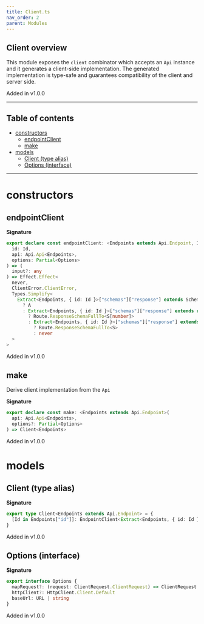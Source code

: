 ```yaml
---
title: Client.ts
nav_order: 2
parent: Modules
---
```


## Client overview

This module exposes the `client` combinator which accepts an `Api` instance
and it generates a client-side implementation. The generated implementation
is type-safe and guarantees compatibility of the client and server side.

Added in v1.0.0

---

<h2 class="text-delta">Table of contents</h2>

- [constructors](#constructors)
  - [endpointClient](#endpointclient)
  - [make](#make)
- [models](#models)
  - [Client (type alias)](#client-type-alias)
  - [Options (interface)](#options-interface)

---

# constructors

## endpointClient

**Signature**

```ts
export declare const endpointClient: <Endpoints extends Api.Endpoint, Id extends Endpoints["id"]>(
  id: Id,
  api: Api.Api<Endpoints>,
  options: Partial<Options>
) => (
  input?: any
) => Effect.Effect<
  never,
  ClientError.ClientError,
  Types.Simplify<
    Extract<Endpoints, { id: Id }>["schemas"]["response"] extends Schema.Schema<any, infer A>
      ? A
      : Extract<Endpoints, { id: Id }>["schemas"]["response"] extends readonly Api.ResponseSchemaFull[]
        ? Route.ResponseSchemaFullTo<S[number]>
        : Extract<Endpoints, { id: Id }>["schemas"]["response"] extends Api.ResponseSchemaFull
          ? Route.ResponseSchemaFullTo<S>
          : never
  >
>
```

Added in v1.0.0

## make

Derive client implementation from the `Api`

**Signature**

```ts
export declare const make: <Endpoints extends Api.Endpoint>(
  api: Api.Api<Endpoints>,
  options?: Partial<Options>
) => Client<Endpoints>
```

Added in v1.0.0

# models

## Client (type alias)

**Signature**

```ts
export type Client<Endpoints extends Api.Endpoint> = {
  [Id in Endpoints["id"]]: EndpointClient<Extract<Endpoints, { id: Id }>>
}
```

Added in v1.0.0

## Options (interface)

**Signature**

```ts
export interface Options {
  mapRequest?: (request: ClientRequest.ClientRequest) => ClientRequest.ClientRequest
  httpClient?: HttpClient.Client.Default
  baseUrl: URL | string
}
```

Added in v1.0.0

